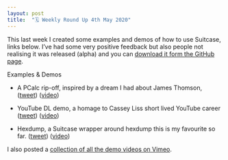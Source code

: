 ```yaml
---
layout: post
title:  "🗓 Weekly Round Up 4th May 2020"
---
```


This last week I created some examples and demos of how to use Suitcase, links below. I’ve had some very positive feedback but also people not realising it was released (alpha) and you can [download it form the GitHub page](https://github.com/Impedimenta/Suitcase/releases/latest/download/Suitcase.dmg).

Examples & Demos

- A PCalc rip-off, inspired by a dream I had about James Thomson, ([tweet](https://twitter.com/rjstelling/status/1257231568466251776)) ([video](https://vimeo.com/415716551))

- YouTube DL demo, a homage to Cassey Liss short lived YouTube career ([tweet](https://twitter.com/SuitcaseCLI/status/1258149597970608129)) ([video](https://vimeo.com/415711426))

- Hexdump, a Suitcase wrapper around hexdump this is my favourite so far. ([tweet](https://twitter.com/SuitcaseCLI/status/1258051954477010949)) ([video](https://vimeo.com/415711815))

I also posted a [collection of all the demo videos on Vimeo](https://vimeo.com/showcase/7102180).

